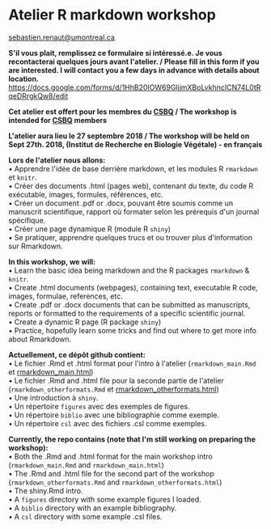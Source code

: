 # Atelier R markdown workshop
sebastien.renaut@umontreal.ca

**S'il vous plait, remplissez ce formulaire si intéressé.e. Je vous recontacterai quelques jours avant l'atelier. / Please fill in this form if you are interested. I will contact you a few days in advance with details about location.**
https://docs.google.com/forms/d/1HhB20IOW69GljjmXBoLvkhncICN74L0tRqeDRrgkQw8/edit

**Cet atelier est offert pour les membres du [CSBQ](http://qcbs.ca/) / The workshop is intended for [CSBQ](http://qcbs.ca/) members**

**L'atelier aura lieu le 27 septembre 2018 / The workshop will be held on Sept 27th. 2018, (Institut de Recherche en Biologie Végétale) - en français**

**Lors de l'atelier nous allons:**  
• Apprendre l'idée de base derrière markdown, et les modules R `rmarkdown` et `knitr`.   
• Créer des documents .html (pages web), contenant du texte, du code R exécutable, images, formules, références, etc.  
• Créer un document .pdf or .docx, pouvant être soumis comme un manuscrit scientifique, rapport où formater selon les prérequis d'un journal spécifique.  
• Créer une page dynamique R (module R `shiny`)  
• Se pratiquer, apprendre quelques trucs et ou trouver plus d'information sur Rmarkdown.

**In this workshop, we will:**  
• Learn the basic idea being markdown and the R packages `rmarkdown` & `knitr`.  
• Create .html documents (webpages), containing text, executable R code, images, formulae, references, etc.  
• Create .pdf or .docx documents that can be submitted as manuscripts, reports or formatted to the requirements of a specific scientific journal.  
• Create a dynamic R page (R package `shiny`)  
• Practice, hopefully learn some tricks and find out where to get more info about Rmarkdown.  

**Actuellement, ce dépôt github contient:**  
• Le fichier .Rmd et .html format pour l'intro à l'atelier (`rmarkdown_main.Rmd` et [rmarkdown_main.html](https://github.com/seb951/rmarkdown_workshop/blob/master/Rmarkdown/rmarkdown_main.html))  
• Le fichier .Rmd and .html file pour la seconde partie de l'atelier (`rmarkdown_otherformats.Rmd` et [rmarkdown_otherformats.html](https://github.com/seb951/rmarkdown_workshop/blob/master/Rmarkdown/rmarkdown_otherformats.html))   
• Une introduction à `shiny`.  
• Un répertoire `figures` avec des exemples de figures.   
• Un répertoire `biblio` avec une bibliographie comme exemple.    
• Un répertoire `csl` avec des fichiers .csl comme exemples. 

**Currently, the repo contains (note that I'm still working on preparing the workshop):**    
• Both the .Rmd and .html format for the main workshop intro (`rmarkdown_main.Rmd` and `rmarkdown_main.html`)  
• The .Rmd and .html file for the second part of the workshop (`rmarkdown_otherformats.Rmd` and `rmarkdown_otherformats.html`)   
• The shiny.Rmd intro.  
• A `figures` directory with some example figures I loaded.  
• A `biblio` directory with an example bibliography.  
• A `csl` directory with some example .csl files.  

